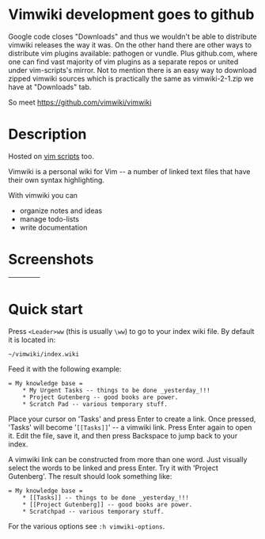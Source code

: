 # Vimwiki development goes to github #
Google code closes "Downloads" and thus we wouldn't be able to distribute vimwiki releases the way it was. On the other hand there are other ways to distribute vim plugins available: pathogen or vundle. Plus github.com, where one can find vast majority of vim plugins as a separate repos or united under vim-scripts's mirror. Not to mention there is an easy way to download zipped vimwiki sources which is practically the same as vimwiki-2-1.zip we have at "Downloads" tab.

So meet https://github.com/vimwiki/vimwiki




# Description #
Hosted on [vim scripts](http://www.vim.org/scripts/script.php?script_id=2226) too.

Vimwiki is a personal wiki for Vim -- a number of linked text files that have
their own syntax highlighting.

With vimwiki you can
  * organize notes and ideas
  * manage todo-lists
  * write documentation


# Screenshots #
|![![](http://vimwiki.googlecode.com/hg/screenshots/tn_vimwiki1.png)](http://vimwiki.googlecode.com/hg/screenshots/vimwiki1.png)|![![](http://vimwiki.googlecode.com/hg/screenshots/tn_vimwiki2.png)](http://vimwiki.googlecode.com/hg/screenshots/vimwiki2.png)|![![](http://vimwiki.googlecode.com/hg/screenshots/tn_vimwiki3.png)](http://vimwiki.googlecode.com/hg/screenshots/vimwiki3.png)|![![](http://vimwiki.googlecode.com/hg/screenshots/tn_vimwiki4.png)](http://vimwiki.googlecode.com/hg/screenshots/vimwiki4.png)|
|:------------------------------------------------------------------------------------------------------------------------------|:------------------------------------------------------------------------------------------------------------------------------|:------------------------------------------------------------------------------------------------------------------------------|:------------------------------------------------------------------------------------------------------------------------------|


# Quick start #
Press `<Leader>ww` (this is usually `\ww`) to go to your index wiki file. By
default it is located in:
```
~/vimwiki/index.wiki
```

Feed it with the following example:
```
= My knowledge base =
    * My Urgent Tasks -- things to be done _yesterday_!!!
    * Project Gutenberg -- good books are power.
    * Scratch Pad -- various temporary stuff.
```

Place your cursor on 'Tasks' and press Enter to create a link.  Once pressed,
'Tasks' will become '`[[Tasks]]`' -- a vimwiki link.  Press Enter again to
open it.  Edit the file, save it, and then press Backspace to jump back to your
index.

A vimwiki link can be constructed from more than one word.  Just visually
select the words to be linked and press Enter.  Try it with 'Project
Gutenberg'.  The result should look something like:
```
= My knowledge base =
    * [[Tasks]] -- things to be done _yesterday_!!!
    * [[Project Gutenberg]] -- good books are power.
    * Scratchpad -- various temporary stuff.
```

For the various options see `:h vimwiki-options`.
